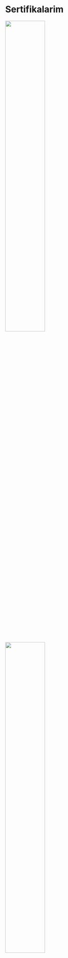 # Sertifikalarim

<img src="https://r.resimlink.com/BvC5I6O.jpg" width=50% height=50%> 

<img src="https://r.resimlink.com/JpQI4b.jpg" width=50% height=50%>

<img src="https://r.resimlink.com/e7XTKlI.jpg" width=50% height=50%> 

<img src="https://r.resimlink.com/5rYg.jpg" width=50% height=50%>


